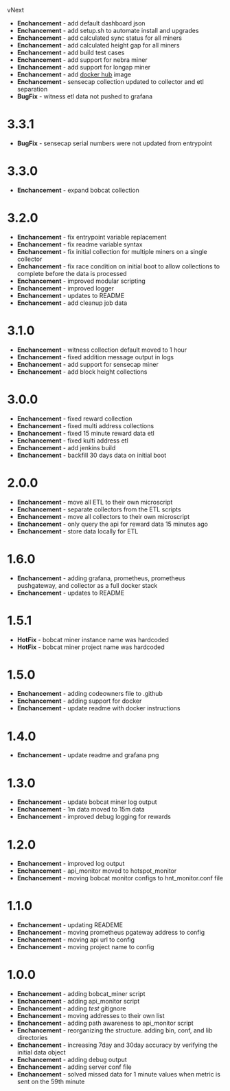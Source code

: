 vNext

- **Enchancement** - add default dashboard json
- **Enchancement** - add setup.sh to automate install and upgrades
- **Enchancement** - add calculated sync status for all miners
- **Enchancement** - add calculated height gap for all miners
- **Enchancement** - add build test cases
- **Enchancement** - add support for nebra miner
- **Enchancement** - add support for longap miner
- **Enchancement** - add [docker hub](https://hub.docker.com/repository/docker/nhatfield/hnt_monitor) image
- **Enchancement** - sensecap collection updated to collector and etl separation
- **BugFix** - witness etl data not pushed to grafana

# 3.3.1

- **BugFix** - sensecap serial numbers were not updated from entrypoint

# 3.3.0

- **Enchancement** - expand bobcat collection

# 3.2.0

- **Enchancement** - fix entrypoint variable replacement
- **Enchancement** - fix readme variable syntax
- **Enchancement** - fix initial collection for multiple miners on a single collector
- **Enchancement** - fix race condition on initial boot to allow collections to complete before the data is processed
- **Enchancement** - improved modular scripting
- **Enchancement** - improved logger
- **Enchancement** - updates to README
- **Enchancement** - add cleanup job data

# 3.1.0

- **Enchancement** - witness collection default moved to 1 hour
- **Enchancement** - fixed addition message output in logs
- **Enchancement** - add support for sensecap miner
- **Enchancement** - add block height collections

# 3.0.0

- **Enchancement** - fixed reward collection
- **Enchancement** - fixed multi address collections
- **Enchancement** - fixed 15 minute reward data etl
- **Enchancement** - fixed kulti address etl
- **Enchancement** - add jenkins build 
- **Enchancement** - backfill 30 days data on initial boot

# 2.0.0

- **Enchancement** - move all ETL to their own microscript
- **Enchancement** - separate collectors from the ETL scripts
- **Enchancement** - move all collectors to their own microscript
- **Enchancement** - only query the api for reward data 15 minutes ago
- **Enchancement** - store data locally for ETL

# 1.6.0

- **Enchancement** - adding grafana, prometheus, prometheus pushgateway, and collector as a full docker stack
- **Enchancement** - updates to README

# 1.5.1

- **HotFix** - bobcat miner instance name was hardcoded
- **HotFix** - bobcat miner project name was hardcoded

# 1.5.0

- **Enchancement** - adding codeowners file to .github
- **Enchancement** - adding support for docker
- **Enchancement** - update readme with docker instructions

# 1.4.0

- **Enchancement** - update readme and grafana png

# 1.3.0

- **Enchancement** - update bobcat miner log output
- **Enchancement** - 1m data moved to 15m data
- **Enchancement** - improved debug logging for rewards

# 1.2.0

- **Enchancement** - improved log output
- **Enchancement** - api_monitor moved to hotspot_monitor
- **Enchancement** - moving bobcat monitor configs to hnt_monitor.conf file

# 1.1.0

- **Enchancement** - updating READEME
- **Enchancement** - moving prometheus pgateway address to config
- **Enchancement** - moving api url to config
- **Enchancement** - moving project name to config

# 1.0.0

- **Enchancement** - adding bobcat_miner script
- **Enchancement** - adding api_monitor script
- **Enchancement** - adding *test* gitignore
- **Enchancement** - moving addresses to their own list
- **Enchancement** - adding path awareness to api_monitor script
- **Enchancement** - reorganizing the structure. adding bin, conf, and lib directories
- **Enchancement** - increasing 7day and 30day accuracy by verifying the initial data object
- **Enchancement** - adding debug output
- **Enchancement** - adding server conf file
- **Enchancement** - solved missed data for 1 minute values when metric is sent on the 59th minute
